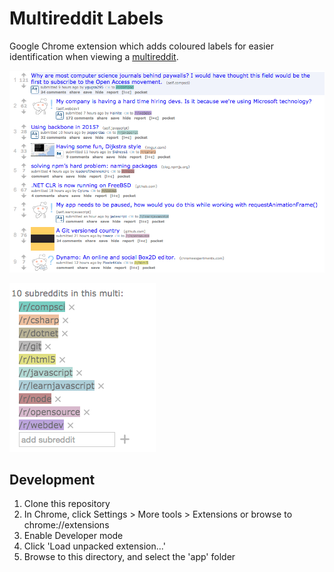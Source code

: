 # Multireddit Labels

Google Chrome extension which adds coloured labels for easier identification when viewing a [multireddit](http://www.redditblog.com/2013/06/browse-future-of-reddit-re-introducing.html).

![Multireddit Labels](https://raw.githubusercontent.com/rmorrin/multireddit-labels/master/images/screen.png)

![Legend](https://raw.githubusercontent.com/rmorrin/multireddit-labels/master/images/legend.png)

## Development

1. Clone this repository
2. In Chrome, click Settings > More tools > Extensions or browse to chrome://extensions
3. Enable Developer mode
4. Click 'Load unpacked extension...'
5. Browse to this directory, and select the 'app' folder